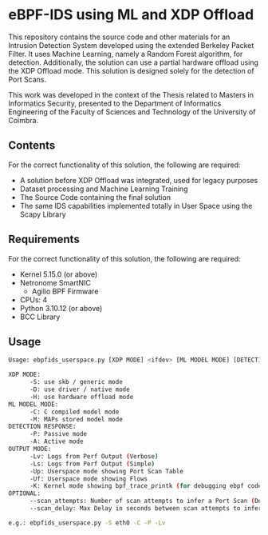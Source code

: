 # eBPF-IDS using ML and XDP Offload

This repository contains the source code and other materials for an Intrusion Detection System developed using the extended Berkeley Packet Filter. It uses Machine Learning, namely a Random Forest algorithm, for detection. Additionally, the solution can use a partial hardware offload using the XDP Offload mode. This solution is designed solely for the detection of Port Scans.

This work was developed in the context of the Thesis related to Masters in Informatics Security, presented to the Department of Informatics Engineering of the Faculty of Sciences and Technology of the University of Coimbra.

## Contents
For the correct functionality of this solution, the following are required:
* A solution before XDP Offload was integrated, used for legacy purposes
* Dataset processing and Machine Learning Training
* The Source Code containing the final solution
* The same IDS capabilities implemented totally in User Space using the Scapy Library

## Requirements
For the correct functionality of this solution, the following are required:
* Kernel 5.15.0 (or above)
* Netronome SmartNIC
  * Agilio BPF Firmware
* CPUs: 4
* Python 3.10.12 (or above)
* BCC Library

## Usage

  ```sh
  Usage: ebpfids_userspace.py [XDP MODE] <ifdev> [ML MODEL MODE] [DETECTION RESPONSE] [OUTPUT MODE] [OPTIONAL PARAMETERS]

XDP MODE:
        -S: use skb / generic mode
        -D: use driver / native mode
        -H: use hardware offload mode
ML MODEL MODE:
        -C: C compiled model mode
        -M: MAPs stored model mode
DETECTION RESPONSE:
        -P: Passive mode
        -A: Active mode
OUTPUT MODE:
        -Lv: Logs from Perf Output (Verbose)
        -Ls: Logs from Perf Output (Simple)
        -Up: Userspace mode showing Port Scan Table
        -Uf: Userspace mode showing Flows
        -K: Kernel mode showing bpf_trace_printk (for debugging ebpf code)
OPTIONAL:
        --scan_attempts: Number of scan attempts to infer a Port Scan (Default: 25)
        --scan_delay: Max Delay in seconds between scan attempts to infer Port Scan (Default: 1800 sec)

e.g.: ebpfids_userspace.py -S eth0 -C -P -Lv
  ```
